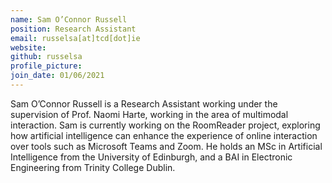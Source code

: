 ```yaml
---
name: Sam O’Connor Russell
position: Research Assistant
email: russelsa[at]tcd[dot]ie
website:
github: russelsa
profile_picture:
join_date: 01/06/2021
---
```


Sam O’Connor Russell is a Research Assistant working under the supervision of Prof. Naomi Harte, working in the area of multimodal interaction. Sam is currently working on the RoomReader project, exploring how artificial intelligence can enhance the experience of online interaction over tools such as Microsoft Teams and Zoom. He holds an MSc in Artificial Intelligence from the University of Edinburgh, and a BAI in Electronic Engineering from Trinity College Dublin.
